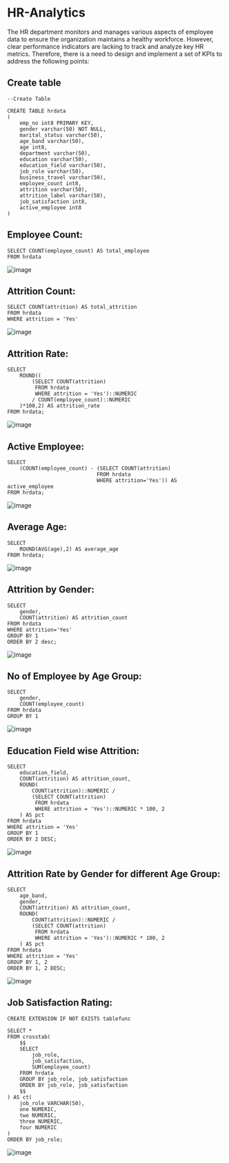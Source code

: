 # HR-Analytics
The HR department monitors and manages various aspects of employee data to ensure the organization maintains a healthy workforce. However, clear performance indicators are lacking to track and analyze key HR metrics. Therefore, there is a need to design and implement a set of KPIs to address the following points:

## Create table

```
--Create Table

CREATE TABLE hrdata
(
	emp_no int8 PRIMARY KEY,
	gender varchar(50) NOT NULL,
	marital_status varchar(50),
	age_band varchar(50),
	age int8,
	department varchar(50),
	education varchar(50),
	education_field varchar(50),
	job_role varchar(50),
	business_travel varchar(50),
	employee_count int8,
	attrition varchar(50),
	attrition_label varchar(50),
	job_satisfaction int8,
	active_employee int8
)
```

## Employee Count:

```
SELECT COUNT(employee_count) AS total_employee
FROM hrdata
```
![image](https://github.com/user-attachments/assets/411abdee-042d-416f-9e74-d4195c7ad402)

## Attrition Count:

```
SELECT COUNT(attrition) AS total_attrition
FROM hrdata
WHERE attrition = 'Yes'
```
![image](https://github.com/user-attachments/assets/c7bb1871-947b-4503-b47c-6272eb58d4ce)

## Attrition Rate:

```
SELECT
    ROUND((
        (SELECT COUNT(attrition)
         FROM hrdata
         WHERE attrition = 'Yes')::NUMERIC
        / COUNT(employee_count)::NUMERIC
    )*100,2) AS attrition_rate
FROM hrdata;
```
![image](https://github.com/user-attachments/assets/d0b44c01-6e31-4c67-be88-f7169d2e1144)
## Active Employee:
```
SELECT
	(COUNT(employee_count) - (SELECT COUNT(attrition)
							 FROM hrdata
							 WHERE attrition='Yes')) AS active_employee
FROM hrdata;
```
![image](https://github.com/user-attachments/assets/6bd2a98d-5c3f-4bd4-a188-593d4ffed14e)

## Average Age:
```
SELECT
	ROUND(AVG(age),2) AS average_age
FROM hrdata;
```
![image](https://github.com/user-attachments/assets/0ea058cf-495e-47b1-a04a-63ab3c5546c9)

## Attrition by Gender:
```
SELECT
	gender,
	COUNT(attrition) AS attrition_count
FROM hrdata
WHERE attrition='Yes'
GROUP BY 1
ORDER BY 2 desc;
```
![image](https://github.com/user-attachments/assets/1a7af47f-43be-4359-be63-1c5f09cebe88)

## No of Employee by Age Group:
```
SELECT
	gender,
	COUNT(employee_count)
FROM hrdata
GROUP BY 1
```
![image](https://github.com/user-attachments/assets/b7c79636-330f-4432-be59-332771e33a37)
## Education Field wise Attrition:
```
SELECT
    education_field,
    COUNT(attrition) AS attrition_count,
    ROUND(
        COUNT(attrition)::NUMERIC / 
        (SELECT COUNT(attrition) 
         FROM hrdata 
         WHERE attrition = 'Yes')::NUMERIC * 100, 2
    ) AS pct
FROM hrdata
WHERE attrition = 'Yes'
GROUP BY 1
ORDER BY 2 DESC;
```
![image](https://github.com/user-attachments/assets/0a9b2583-f405-4827-9df6-f43201add27b)

## Attrition Rate by Gender for different Age Group:
```
SELECT
    age_band,
    gender,
    COUNT(attrition) AS attrition_count,
    ROUND(
        COUNT(attrition)::NUMERIC / 
        (SELECT COUNT(attrition) 
         FROM hrdata 
         WHERE attrition = 'Yes')::NUMERIC * 100, 2
    ) AS pct
FROM hrdata
WHERE attrition = 'Yes'
GROUP BY 1, 2
ORDER BY 1, 2 DESC;
```
![image](https://github.com/user-attachments/assets/53eaf9f3-c19e-405c-b9b8-bcc36bf58907)

## Job Satisfaction Rating:
```
CREATE EXTENSION IF NOT EXISTS tablefunc

SELECT *
FROM crosstab(
    $$
    SELECT 
        job_role, 
        job_satisfaction, 
        SUM(employee_count)
    FROM hrdata
    GROUP BY job_role, job_satisfaction
    ORDER BY job_role, job_satisfaction
    $$
) AS ct(
    job_role VARCHAR(50), 
    one NUMERIC, 
    two NUMERIC, 
    three NUMERIC, 
    four NUMERIC
)
ORDER BY job_role;
```
![image](https://github.com/user-attachments/assets/1b1f7c37-4014-4e42-9b8a-2ac73499bbe3)
